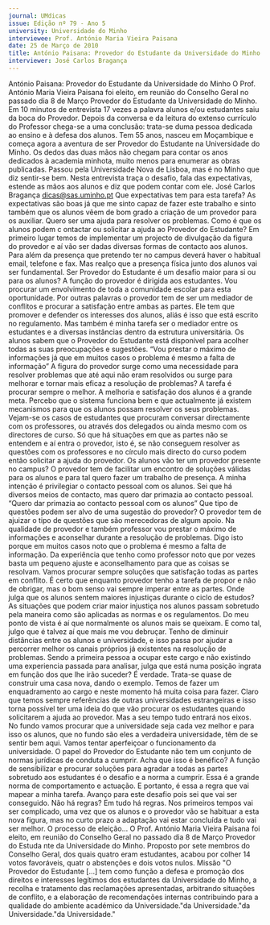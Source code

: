 ```yaml
---
journal: UMdicas
issue: Edição nº 79 - Ano 5
university: Universidade do Minho
interviewee: Prof. António Maria Vieira Paisana
date: 25 de Março de 2010
title: António Paisana: Provedor do Estudante da Universidade do Minho
interviewer: José Carlos Bragança
---
```


António Paisana: Provedor do Estudante da Universidade do Minho
O Prof. António Maria Vieira Paisana foi eleito, em reunião do Conselho Geral no passado dia 8 de Março Provedor do Estudante
da Universidade do Minho. Em 10 minutos de entrevista 17 vezes
a palavra alunos e/ou estudantes saiu da boca do Provedor. Depois da
conversa e da leitura do extenso currículo do Professor chega-se a uma
conclusão: trata-se duma pessoa dedicada ao ensino e à defesa dos
alunos.
Tem 55 anos, nasceu em Moçambique e começa agora a aventura de ser
Provedor do Estudante na Universidade do Minho. Os dedos das duas mãos
não chegam para contar os anos dedicados à academia minhota, muito
menos para enumerar as obras publicadas. Passou pela Universidade Nova
de Lisboa, mas é no Minho que diz sentir-se bem. Nesta entrevista traça o
desafio, fala das expectativas, estende as mãos aos alunos e diz que
podem contar com ele.
José Carlos Bragança
dicas@sas.uminho.pt
Que expectativas tem para
esta tarefa?
As expectativas são boas já que
me sinto capaz de fazer este
trabalho e sinto também que os
alunos vêem de bom grado a
criação de um provedor para os
auxiliar. Quero ser uma ajuda para
resolver os problemas.
Como é que os alunos
podem c ontactar ou
solicitar a ajuda ao Provedor
do Estudante?
Em primeiro lugar temos de
implementar um projecto de
divulgação da figura do provedor e
aí vão ser dadas diversas formas
de contacto aos alunos. Para além
da presença que pretendo ter no
campus deverá haver o habitual email, telefone e fax.
Mas realço que a
presença física junto
dos alunos vai ser
fundamental.
Ser Provedor do Estudante é
um desafio maior para si ou
para os alunos?
A função do provedor é dirigida aos
estudantes. Vou procurar um
envolvimento de toda a
comunidade escolar para esta
oportunidade. Por outras palavras
o provedor tem de ser um
mediador de conflitos e procurar a
satisfação entre ambas as partes.
Ele tem que promover e defender
os interesses dos alunos, aliás é
isso que está escrito no
regulamento. Mas também é
minha tarefa ser o mediador entre
os estudantes e a diversas
instâncias dentro da estrutura
universitária.
Os alunos sabem que
o Provedor do
Estudante está
disponível para
acolher todas as suas
preocupações e
sugestões.
“Vou prestar o máximo
de informações já que
em muitos casos o
problema é mesmo a
falta de informação”
A figura do provedor surge
como uma necessidade
para resolver problemas
que até aqui não eram
resolvidos ou surge para
melhorar e tornar mais
eficaz a resolução de
problemas?
A tarefa é procurar sempre o
melhor. A melhoria e satisfação
dos alunos é a grande meta.
Percebo que o sistema funciona
bem e que actualmente já existem
mecanismos para que os alunos
possam resolver os seus
problemas. Vejam-se os casos de
estudantes que procuram
conversar directamente com os
professores, ou através dos
delegados ou ainda mesmo com
os directores de curso. Só que há
situações em que as partes não se
entendem e aí entra o provedor,
isto é, se não conseguem resolver
as questões com os professores e
no círculo mais directo do curso
podem então solicitar a ajuda do
provedor.
Os alunos vão ter um
provedor presente no
campus?
O provedor tem de facilitar um
encontro de soluções válidas para
os alunos e para tal quero fazer um
trabalho de presença. A minha
intenção é privilegiar o contacto
pessoal com os alunos. Sei que há
diversos meios de contacto, mas
quero dar primazia ao contacto
pessoal.
“Quero dar primazia ao contacto
pessoal com os alunos”
Que tipo de questões podem
ser alvo de uma sugestão do
provedor?
O provedor tem de ajuizar o tipo de
questões que são merecedoras de
algum apoio. Na qualidade de
provedor e também professor vou
prestar o máximo de informações
e aconselhar durante a resolução
de problemas. Digo isto porque em
muitos casos noto que o problema
é mesmo a falta de informação. Da
experiência que tenho como
professor noto que por vezes basta
um pequeno ajuste e
aconselhamento para que as
coisas se resolvam. Vamos
procurar sempre soluções que
satisfação todas as partes em
conflito. É certo que enquanto
provedor tenho a tarefa de propor e
não de obrigar, mas o bom senso
vai sempre imperar entre as
partes.
Onde julga que os alunos
sentem maiores injustiças
durante o ciclo de estudos?
As situações que podem criar
maior injustiça nos alunos
passam sobretudo pela maneira
como são aplicadas as normas e
os regulamentos. Do meu ponto de
vista é aí que normalmente os
alunos mais se queixam. E como
tal, julgo que é talvez aí que mais
me vou debruçar. Tenho de
diminuir distâncias entre os
alunos e universidade, e isso
passa por ajudar a percorrer
melhor os canais próprios já
existentes na resolução de
problemas.
Sendo a primeira pessoa a
ocupar este cargo e não
existindo uma experiencia
passada para analisar, julga
que está numa posição
ingrata em função dos que
lhe irão suceder?
É verdade. Trata-se
quase de construir
uma casa nova,
dando o exemplo.
Temos de fazer um
enquadramento ao cargo e neste
momento há muita coisa para
fazer. Claro que temos sempre
referências de outras
universidades estrangeiras e isso
torna possível ter uma ideia do que
vão procurar os estudantes
quando solicitarem a ajuda ao
provedor. Mas a seu tempo tudo
entrará nos eixos. No fundo vamos
procurar que a universidade seja
cada vez melhor e para isso os
alunos, que no fundo são eles a
verdadeira universidade, têm de
se sentir bem aqui. Vamos tentar
aperfeiçoar o funcionamento da
universidade.
O papel do Provedor do
Estudante não tem um
conjunto de normas
jurídicas de conduta a
cumprir. Acha que isso é
benéfico?
A função de sensibilizar e procurar
soluções para agradar a todas as
partes sobretudo aos estudantes
é o desafio e a norma a cumprir.
Essa é a grande norma de
comportamento e actuação. E
portanto, é essa a regra que vai
mapear a minha tarefa. Avanço
para este desafio pois sei que vai
ser conseguido. Não há regras?
Em tudo há regras. Nos primeiros
tempos vai ser complicado, uma
vez que os alunos e o provedor vão
se habituar a esta nova figura, mas
no curto prazo a adaptação vai
estar concluída e tudo vai ser
melhor.
O processo de eleição...
O Prof. António Maria Vieira Paisana
foi eleito, em reunião do Conselho
Geral no passado dia 8 de Março
Provedor do Estuda nte da
Universidade do Minho. Proposto
por sete membros do Conselho
Geral, dos quais quatro eram
estudantes, acabou por colher 14
votos favoráveis, quatr o
abstenções e dois votos nulos.
Missão
"O Provedor do Estudante [...] tem
como função a defesa e promoção
dos direitos e interesses legítimos
dos estudantes da Universidade
do Minho, a recolha e tratamento
das reclamações apresentadas,
arbitrando situações de conflito, e
a elaboração de recomendações
internas contribuindo para a
qualidade do ambiente académico
da Universidade."da Universidade."da Universidade."da Universidade."